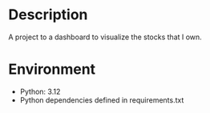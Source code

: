 # Description
A project to a dashboard to visualize the stocks that I own.

# Environment
- Python: 3.12
- Python dependencies defined in requirements.txt
